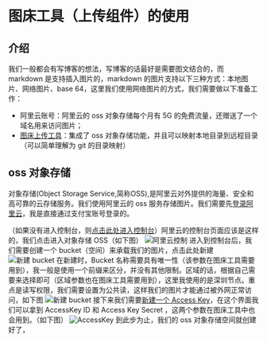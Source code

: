 # 图床工具（上传组件）的使用

## 介绍
我们一般都会有写博客的想法，写博客的话最好是需要图文结合的，而 markdown 是支持插入图片的，markdown 的图片支持以下三种方式：本地图片、网络图片、base 64，这里我们使用网络图片的方式，我们需要做以下准备工作：
  - 阿里云账号：阿里云的 oss 对象存储每个月有 5G 的免费流量，还赠送了一个域名用来访问图片；
  - [图床上传工具](https://github.com/a1029563229/plugins)：集成了 oss 对象存储功能，并且可以映射本地目录到远程目录（可以简单理解为 git 的目录映射）

## oss 对象存储
对象存储(Object Storage Service,简称OSS),是阿里云对外提供的海量、安全和高可靠的云存储服务。我们使用阿里云的 oss 服务存储图片。我们需要先[登录阿里云](https://account.aliyun.com/login/login.htm?oauth_callback=https%3A%2F%2Fhomenew.console.aliyun.com%2F)，我是直接通过支付宝账号登录的。

（如果没有进入控制台，则[点击此处进入控制台](https://homenew.console.aliyun.com/)）阿里云的控制台页面应该是这样的，我们点击进入对象存储 OSS（如下图）
![阿里云控制](http://shadows-mall.oss-cn-shenzhen.aliyuncs.com/images/blogs/plugins/upload/1.png)
进入到控制台后，我们需要创建一个 bucket（空间）来承载我们的图片，点击此处新建
![新建 bucket](http://shadows-mall.oss-cn-shenzhen.aliyuncs.com/images/blogs/plugins/upload/2.png)
在新建时，Bucket 名称需要具有唯一性（该参数在图床工具需要用到），我一般是使用一个前缀来区分，并没有其他限制。区域的话，根据自己需要来选择即可（区域参数也在图床工具需要用到），这里我使用的是深圳节点。重点是读写权限，我们需要设置为公共读，这样我们的图片才能通过被外网正常访问，如下图
![新建 bucket](http://shadows-mall.oss-cn-shenzhen.aliyuncs.com/images/blogs/plugins/upload/3.png)
接下来我们需要[新建一个 Access Key](https://usercenter.console.aliyun.com/#/manage/ak)，在这个界面我们可以拿到 AccessKey ID 和 Access Key Secret	，这两个参数在图床工具中也会用到。（如下图）
![AccessKey](http://shadows-mall.oss-cn-shenzhen.aliyuncs.com/images/blogs/plugins/upload/4.png)
到此步为止，我们的 oss 对象存储空间就创建好了，